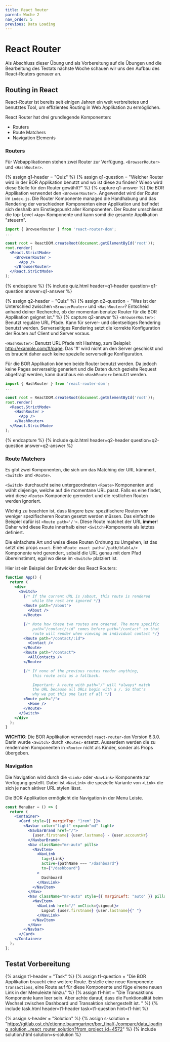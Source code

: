 ```yaml
---
title: React Router
parent: Woche 2
nav_order: 5
previous: Data Loading
---
```


# React Router

Als Abschluss dieser Übung und als Vorbereitung auf die Übungen und die Bearbeitung des Testats nächste Woche schauen wir uns den Aufbau des React-Routers genauer an.

## Routing in React

React-Router ist bereits seit einigen Jahren ein weit verbreitetes und benutztes Tool, um effizientes Routing in Web Applikation zu ermöglichen.

React Router hat drei grundlegende Komponenten:

- Routers
- Route Matchers
- Navigation Elements

### Routers

Für Webapplikationen stehen zwei Router zur Verfügung. `<BrowserRouter>` und `<HashRouter>`.

{% assign q1-header = "Quiz" %}
{% assign q1-question = "Welcher Router wird in der BOR Applikation benutzt und wo ist diese zu finden? Wieso wird diese Stelle für den Router gewählt?" %}
{% capture q1-answer %}
Die BOR Applikation verwendet den `<BrowserRouter>`.
Angewendet wird der Router im `index.js`.
Die Router Komponente managed die Handhabung und das Rendering der verschiednen Komponenten einer Applikation und befindet sich deshalb am Einstiegspunkt aller Komponenten. Der Router umschliesst die top-Level `<App>` Komponente und kann somit die gesamte Applikation "steuern".

```jsx
import { BrowserRouter } from 'react-router-dom';
...

const root = ReactDOM.createRoot(document.getElementById('root'));
root.render(
  <React.StrictMode>
    <BrowserRouter >
      <App />
    </BrowserRouter>
  </React.StrictMode>
);
```

{% endcapture %}
{% include quiz.html header=q1-header question=q1-question answer=q1-answer %}

{% assign q2-header = "Quiz" %}
{% assign q2-question = "Was ist der Unterschied zwischen `<BrowserRouter>` und `<HashRouter>`? Entscheid anhand deiner Recherche, ob der momentan benutze Router für die BOR Applikation geignet ist." %}
{% capture q2-answer %}
`<BrowserRouter>`: Benutzt reguläre URL Pfade. Kann für server- und clientseitiges Rendering benutzt werden. Serverseitiges Rendering setzt die korrekte Konfiguration der Routen auf Client und Server voraus.

`<HashRouter>`: Benutzt URL Pfade mit Hashtag, zum Beispiel: http://example.com/#/page. Das '#' wird nicht an den Server geschickt und es braucht daher auch keine spezielle serverseitige Konfiguration.

Für die BOR Applikation können beide Router benutzt werden. Da jedoch keine Pages serverseitig generiert und die Daten durch gezielte Request abgefragt werden, kann durchaus ein `<HashRouter>` benutzt werden.

```jsx
import { HashRouter } from 'react-router-dom';
...

const root = ReactDOM.createRoot(document.getElementById('root'));
root.render(
  <React.StrictMode>
    <HashRouter >
      <App />
    </HashRouter>
  </React.StrictMode>
);
```

{% endcapture %}
{% include quiz.html header=q2-header question=q2-question answer=q2-answer %}

### Route Matchers

Es gibt zwei Komponenten, die sich um das Matching der URL kümmert, `<Switch>` und `<Route>`.

`<Switch>` durchsucht seine untergeordneten `<Route>` Komponenten und wählt diejenige, welche auf die momentane URL passt. Falls es eine findet, wird diese `<Route>` Komponente gerendert und die restlichen Routen werden ignoriert.

Wichtig zu beachten ist, dass längere bzw. spezifischere Routen **vor** weniger spezifischeren Routen gesetzt werden müssen. Das einfachste Beispiel dafür ist `<Route path='/'>`. DIese Route matchet der URL **immer**! Daher wird diese Route innerhalb einer `<Switch>`Komponente als letztes definiert.

Die einfachste Art und weise diese Routen Ordnung zu Umgehen, ist das setzt des props `exact`. Eine `<Route exact path='/path/blabla/>` Komponente wird gerendert, sobald die URL genau mit dem Pfad übereinstimmt, egal wo diese im `<Switch>` platziert ist.

Hier ist ein Beispiel der Entwickler des React Routers:

```jsx
function App() {
  return (
    <div>
      <Switch>
        {/* If the current URL is /about, this route is rendered
            while the rest are ignored */}
        <Route path="/about">
          <About />
        </Route>

        {/* Note how these two routes are ordered. The more specific
            path="/contact/:id" comes before path="/contact" so that
            route will render when viewing an individual contact */}
        <Route path="/contact/:id">
          <Contact />
        </Route>
        <Route path="/contact">
          <AllContacts />
        </Route>

        {/* If none of the previous routes render anything,
            this route acts as a fallback.

            Important: A route with path="/" will *always* match
            the URL because all URLs begin with a /. So that's
            why we put this one last of all */}
        <Route path="/">
          <Home />
        </Route>
      </Switch>
    </div>
  );
}
```

**WICHTIG**: Die BOR Applikation verwendet `react-router-dom` Version 6.3.0. Darin wurde `<Switch>` durch `<Routes>` ersetzt. Ausserdem werden die zu rendernden Komponenten in `<Route>` nicht als Kinder, sonder als Props übergeben.

### Navigation

Die Navigation wird durch die `<Link>` oder `<NavLink>` Komponente zur Verfügung gestellt. Dabei ist `<NavLink>` die spezielle Variante von `<Link>` die sich je nach aktiver URL stylen lässt.

Die BOR Applikation ermöglicht die Navigation in der Menu Leiste.

```jsx
const MenuBar = () => {
  return (
    <Container>
      <Card style={{ marginTop: "1rem" }}>
        <Navbar color="light" expand="md" light>
          <NavbarBrand href="/">
            {user.firstname} {user.lastname} - {user.accountNr}
          </NavbarBrand>
          <Nav className="mr-auto" pills>
            <NavItem>
              <NavLink
                tag={Link}
                active={pathName === "/dashboard"}
                to={"/dashboard"}
              >
                Dashboard
              </NavLink>
            </NavItem>
          </Nav>
          <Nav className="mr-auto" style={{ marginLeft: "auto" }} pills>
            <NavItem>
              <NavLink href="/" onClick={signout}>
                Logout {user.firstname} {user.lastname}{" "}
              </NavLink>
            </NavItem>
          </Nav>
        </Navbar>
      </Card>
    </Container>
  );
};
```

## Testat Vorbereitung

{% assign t1-header = "Task" %}
{% assign t1-question = "Die BOR Applikation braucht eine weitere Route.
 Erstelle eine neue Komponente `transactions`, eine Route auf für diese Komponente und füge einene neuen Link in der Menuleiste hinzu." %}
{% assign t1-hint = "Die Transaktions Komponente kann leer sein. Aber achte darauf, dass die Funktionalität beim Wechsel zwischen Dashboard und Transaktion sichergestellt ist.  " %}
{% include task.html header=t1-header task=t1-question  hint=t1-hint %}


{% assign s-header = "Solution" %}
{% assign s-solution = "https://gitlab.ost.ch/etienne.baumgartner/bor_final/-/compare/data_loading_solution...react_router_solution?from_project_id=4572" %}
{% include solution.html solution=s-solution %}